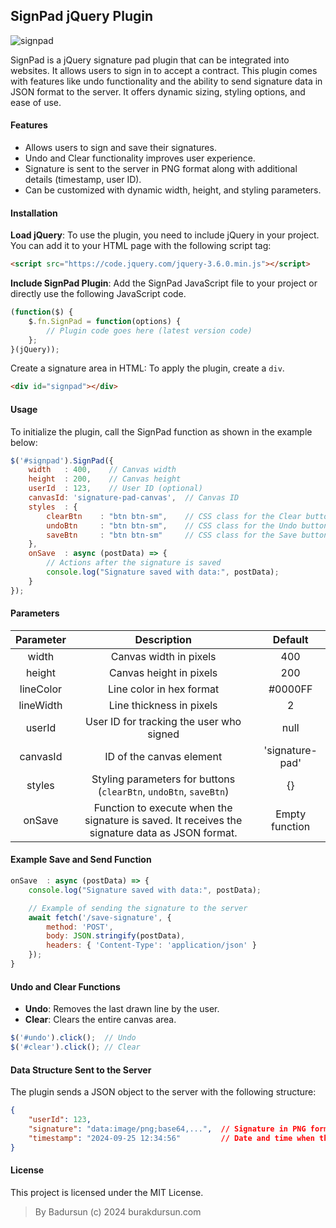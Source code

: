 ## SignPad jQuery Plugin

![signpad](https://github.com/user-attachments/assets/743f514a-2271-4128-827a-6455c227c5fe)

SignPad is a jQuery signature pad plugin that can be integrated into websites. It allows users to sign in to accept a contract. This plugin comes with features like undo functionality and the ability to send signature data in JSON format to the server. It offers dynamic sizing, styling options, and ease of use.

#### Features

- Allows users to sign and save their signatures.
- Undo and Clear functionality improves user experience.
- Signature is sent to the server in PNG format along with additional details (timestamp, user ID).
- Can be customized with dynamic width, height, and styling parameters.

#### Installation

**Load jQuery**: To use the plugin, you need to include jQuery in your project. You can add it to your HTML page with the following script tag:

```html
<script src="https://code.jquery.com/jquery-3.6.0.min.js"></script>
```

**Include SignPad Plugin**: Add the SignPad JavaScript file to your project or directly use the following JavaScript code.

```javascript
(function($) {
    $.fn.SignPad = function(options) {
        // Plugin code goes here (latest version code)
    };
}(jQuery));
```
Create a signature area in HTML: To apply the plugin, create a `div`.

```html
<div id="signpad"></div>
```
#### Usage

To initialize the plugin, call the SignPad function as shown in the example below:

```javascript
$('#signpad').SignPad({
    width   : 400,    // Canvas width
    height  : 200,    // Canvas height
    userId  : 123,    // User ID (optional)
    canvasId: 'signature-pad-canvas',  // Canvas ID
    styles  : {
        clearBtn    : "btn btn-sm",    // CSS class for the Clear button
        undoBtn     : "btn btn-sm",    // CSS class for the Undo button
        saveBtn     : "btn btn-sm"     // CSS class for the Save button
    },
    onSave  : async (postData) => {
        // Actions after the signature is saved
        console.log("Signature saved with data:", postData);
    }
});
```

#### Parameters

| Parameter | Description | Default |
|:---:|:---:|:---:|
| width | Canvas width in pixels | 400 |
| height | Canvas height in pixels | 200 |
| lineColor | Line color in hex format | #0000FF |
| lineWidth | Line thickness in pixels | 2 |
| userId | User ID for tracking the user who signed | null |
| canvasId | ID of the canvas element | 'signature-pad' |
| styles | Styling parameters for buttons (`clearBtn`, `undoBtn`, `saveBtn`) | {} |
| onSave | Function to execute when the signature is saved. It receives the signature data as JSON format. | Empty function |

#### Example Save and Send Function

```javascript
onSave  : async (postData) => {
    console.log("Signature saved with data:", postData);

    // Example of sending the signature to the server
    await fetch('/save-signature', {
        method: 'POST',
        body: JSON.stringify(postData),
        headers: { 'Content-Type': 'application/json' }
    });
}
```

#### Undo and Clear Functions

- **Undo**: Removes the last drawn line by the user.
- **Clear**: Clears the entire canvas area.

```javascript
$('#undo').click();  // Undo
$('#clear').click(); // Clear
```

#### Data Structure Sent to the Server

The plugin sends a JSON object to the server with the following structure:

```json
{
    "userId": 123,
    "signature": "data:image/png;base64,...",  // Signature in PNG format as base64
    "timestamp": "2024-09-25 12:34:56"         // Date and time when the signature was made
}
```

#### License
This project is licensed under the MIT License.

> By Badursun (c) 2024 burakdursun.com
